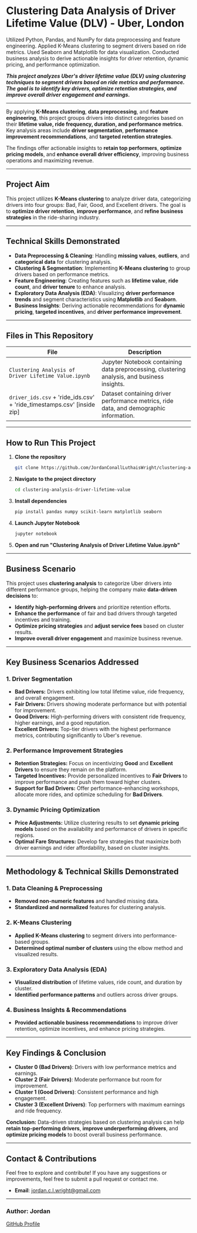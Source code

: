 # Clustering Data Analysis of Driver Lifetime Value (DLV) - Uber, London

Utilized Python, Pandas, and NumPy for data preprocessing and feature engineering. Applied K-Means clustering to segment drivers based on ride metrics. Used Seaborn and Matplotlib for data visualization. Conducted business analysis to derive actionable insights for driver retention, dynamic pricing, and performance optimization.

***This project analyzes Uber's driver lifetime value (DLV) using clustering techniques to segment drivers based on ride metrics and performance. The goal is to identify key drivers, optimize retention strategies, and improve overall driver engagement and earnings.***

---

By applying **K-Means clustering**, **data preprocessing**, and **feature engineering**, this project groups drivers into distinct categories based on their **lifetime value, ride frequency, duration, and performance metrics**. Key analysis areas include **driver segmentation**, **performance improvement recommendations**, and **targeted retention strategies**.

The findings offer actionable insights to **retain top performers**, **optimize pricing models**, and **enhance overall driver efficiency**, improving business operations and maximizing revenue.

---

## Project Aim  
This project utilizes **K-Means clustering** to analyze driver data, categorizing drivers into four groups: Bad, Fair, Good, and Excellent drivers. The goal is to **optimize driver retention**, **improve performance**, and **refine business strategies** in the ride-sharing industry.

---

## Technical Skills Demonstrated  
- **Data Preprocessing & Cleaning**: Handling **missing values**, **outliers**, and **categorical data** for clustering analysis.  
- **Clustering & Segmentation**: Implementing **K-Means clustering** to group drivers based on performance metrics.  
- **Feature Engineering**: Creating features such as **lifetime value**, **ride count**, and **driver tenure** to enhance analysis.  
- **Exploratory Data Analysis (EDA)**: Visualizing **driver performance trends** and segment characteristics using **Matplotlib** and **Seaborn**.  
- **Business Insights**: Deriving actionable recommendations for **dynamic pricing**, **targeted incentives**, and **driver performance improvement**.

---

## Files in This Repository  
| File | Description |
|------|------------|
| `Clustering Analysis of Driver Lifetime Value.ipynb` | Jupyter Notebook containing data preprocessing, clustering analysis, and business insights. |
| `driver_ids.csv` + 'ride_ids.csv' + 'ride_timestamps.csv' [inside zip] | Dataset containing driver performance metrics, ride data, and demographic information. |

---

## How to Run This Project  
1. **Clone the repository**  
   ```bash
   git clone https://github.com/JordanConallLuthaisWright/clustering-analysis-driver-lifetime-value.git
2. **Navigate to the project directory**
   ```bash
   cd clustering-analysis-driver-lifetime-value
3. **Install dependencies**
   ```bash
   pip install pandas numpy scikit-learn matplotlib seaborn
4. **Launch Jupyter Notebook**
   ```bash
   jupyter notebook
5. **Open and run "Clustering Analysis of Driver Lifetime Value.ipynb"**

---

## Business Scenario  
This project uses **clustering analysis** to categorize Uber drivers into different performance groups, helping the company make **data-driven decisions** to:

- **Identify high-performing drivers** and prioritize retention efforts.
- **Enhance the performance** of fair and bad drivers through targeted incentives and training.
- **Optimize pricing strategies** and **adjust service fees** based on cluster results.
- **Improve overall driver engagement** and maximize business revenue.

---

## **Key Business Scenarios Addressed**  

### **1. Driver Segmentation**  
- **Bad Drivers:** Drivers exhibiting low total lifetime value, ride frequency, and overall engagement.  
- **Fair Drivers:** Drivers showing moderate performance but with potential for improvement.  
- **Good Drivers:** High-performing drivers with consistent ride frequency, higher earnings, and a good reputation.  
- **Excellent Drivers:** Top-tier drivers with the highest performance metrics, contributing significantly to Uber's revenue.

### **2. Performance Improvement Strategies**  
- **Retention Strategies:** Focus on incentivizing **Good** and **Excellent Drivers** to ensure they remain on the platform.  
- **Targeted Incentives:** Provide personalized incentives to **Fair Drivers** to improve performance and push them toward higher clusters.  
- **Support for Bad Drivers:** Offer performance-enhancing workshops, allocate more rides, and optimize scheduling for **Bad Drivers**.

### **3. Dynamic Pricing Optimization**  
- **Price Adjustments:** Utilize clustering results to set **dynamic pricing models** based on the availability and performance of drivers in specific regions.  
- **Optimal Fare Structures:** Develop fare strategies that maximize both driver earnings and rider affordability, based on cluster insights.

---

## Methodology & Technical Skills Demonstrated  

### 1. Data Cleaning & Preprocessing  
- **Removed non-numeric features** and handled missing data.  
- **Standardized and normalized** features for clustering analysis.

### 2. K-Means Clustering  
- **Applied K-Means clustering** to segment drivers into performance-based groups.  
- **Determined optimal number of clusters** using the elbow method and visualized results.

### 3. Exploratory Data Analysis (EDA)  
- **Visualized distribution** of lifetime values, ride count, and duration by cluster.  
- **Identified performance patterns** and outliers across driver groups.

### 4. Business Insights & Recommendations  
- **Provided actionable business recommendations** to improve driver retention, optimize incentives, and enhance pricing strategies.

---

## Key Findings & Conclusion  
- **Cluster 0 (Bad Drivers)**: Drivers with low performance metrics and earnings.  
- **Cluster 2 (Fair Drivers)**: Moderate performance but room for improvement.  
- **Cluster 1 (Good Drivers)**: Consistent performance and high engagement.  
- **Cluster 3 (Excellent Drivers)**: Top performers with maximum earnings and ride frequency.
  
**Conclusion:** Data-driven strategies based on clustering analysis can help **retain top-performing drivers**, **improve underperforming drivers**, and **optimize pricing models** to boost overall business performance.

---

## **Contact & Contributions**
Feel free to explore and contribute! If you have any suggestions or improvements, feel free to submit a pull request or contact me.

- **Email**: [jordan.c.l.wright@gmail.com](mailto:jordan.c.l.wright@gmail.com)

---

### **Author:** Jordan  
[GitHub Profile](https://github.com/JordanConallLuthaisWright)
